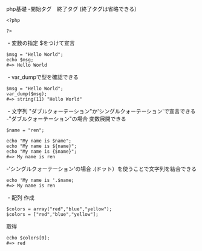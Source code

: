 php基礎
-開始タグ　終了タグ
(終了タグは省略できる）
```
<?php

?>
```
・変数の指定
$をつけて宣言
```
$msg = "Hello World";
echo $msg;
#=> Hello World
```
・var_dumpで型を確認できる
```
$msg = "Hello World";
var_dump($msg);
#=> string(11) "Hello World"
```
・文字列
"ダブルクォーテーション"か'シングルクォーテーション'で宣言できる
-"ダブルクォーテーション"の場合
変数展開できる
```
$name = "ren";

echo "My name is $name";
echo "My name is ${name}";
echo "My name is {$name}";
#=> My name is ren
```
-'シングルクォーテーション'の場合
.(ドット）を使うことで文字列を結合できる
```
echo 'My name is '.$name;
#=> My name is ren
```
・配列
作成
```
$colors = array("red","blue","yellow");
$colors = ["red","blue","yellow"];
```
取得
```
echo $colors[0];
#=> red
```
